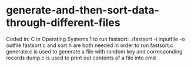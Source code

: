 # generate-and-then-sort-data-through-different-files
Coded in: C in Operating Systems 1
to run fastsort: ./fastsort -i inputfile -o outfile
fastsort.c and sort.h are both needed in order to run fastsort.c
generate.c is used to generate a file with random key and corresponding records
dump.c is used to print out contents of a file into cmd
